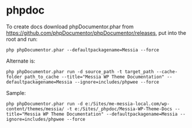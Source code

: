 # phpdoc
To create docs download phpDocumentor.phar from https://github.com/phpDocumentor/phpDocumentor/releases, put into the root and run:

`php phpDocumentor.phar --defaultpackagename=Messia --force`

Alternate is:

`php phpDocumentor.phar run -d source_path -t target_path --cache-folder path_to_cache --title="Messia WP Theme Documentation" --defaultpackagename=Messia --ignore=includes/phpwee --force`

Sample:

`php phpDocumentor.phar run -d e:/Sites/me-messia-local.com/wp-content/themes/messia/ -t e:/Sites/_phpdoc/Messia-WP-Theme-Docs --title="Messia WP Theme Documentation" --defaultpackagename=Messia --ignore=includes/phpwee --force`
